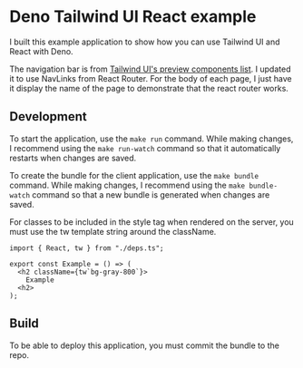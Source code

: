 # Deno Tailwind UI React example

I built this example application to show how you can use Tailwind UI and React
with Deno.

The navigation bar is from
[Tailwind UI's preview components list](https://tailwindui.com/preview#component-70a9bdf83ef2c8568c5cddf6c39c2331).
I updated it to use NavLinks from React Router. For the body of each page, I
just have it display the name of the page to demonstrate that the react router
works.

## Development

To start the application, use the `make run` command. While making changes, I
recommend using the `make run-watch` command so that it automatically restarts
when changes are saved.

To create the bundle for the client application, use the `make bundle` command.
While making changes, I recommend using the `make bundle-watch` command so that
a new bundle is generated when changes are saved.

For classes to be included in the style tag when rendered on the server, you
must use the tw template string around the className.

```tsx
import { React, tw } from "./deps.ts";

export const Example = () => (
  <h2 className={tw`bg-gray-800`}>
    Example
  <h2>
);
```

## Build

To be able to deploy this application, you must commit the bundle to the repo.
